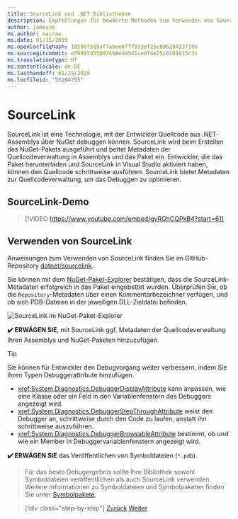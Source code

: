 ```yaml
---
title: SourceLink und .NET-Bibliotheken
description: Empfehlungen für bewährte Methoden zum Verwenden von SourceLink zur Verbesserung des Debuggens für .NET-Bibliotheken.
author: jamesnk
ms.author: mairaw
ms.date: 01/15/2019
ms.openlocfilehash: 10596f589af7abee6ff7833ef25c606294337196
ms.sourcegitcommit: e39d93d358974b9ed4541cedf4e25c0101015c3c
ms.translationtype: HT
ms.contentlocale: de-DE
ms.lasthandoff: 01/29/2019
ms.locfileid: "55204755"
---
```

# <a name="source-link"></a>SourceLink

SourceLink ist eine Technologie, mit der Entwickler Quellcode aus .NET-Assemblys über NuGet debuggen können. SourceLink wird beim Erstellen des NuGet-Pakets ausgeführt und bettet Metadaten der Quellcodeverwaltung in Assemblys und das Paket ein. Entwickler, die das Paket herunterladen und SourceLink in Visual Studio aktiviert haben, können den Quellcode schrittweise ausführen. SourceLink bietet Metadaten zur Quellcodeverwaltung, um das Debuggen zu optimieren.

## <a name="source-link-demo"></a>SourceLink-Demo

> [!VIDEO https://www.youtube.com/embed/gyRGhCQPkB4?start=61]

## <a name="using-source-link"></a>Verwenden von SourceLink

Anweisungen zum Verwenden von SourceLink finden Sie im GitHub-Repository [dotnet/sourcelink](https://github.com/dotnet/sourcelink/blob/master/README.md).

Sie können mit dem [NuGet-Paket-Explorer](https://github.com/NuGetPackageExplorer/NuGetPackageExplorer) bestätigen, dass die SourceLink-Metadaten erfolgreich in das Paket eingebettet wurden. Überprüfen Sie, ob die `Repository`-Metadaten über einen Kommentarbezeichner verfügen, und ob sich PDB-Dateien in der jeweiligen DLL-Zieldatei befinden.

![SourceLink im NuGet-Paket-Explorer](./media/sourcelink/nuget-package-explorer-sourcelink.png "SourceLink im NuGet-Paket-Explorer")

**✔️ ERWÄGEN SIE**, mit SourceLink ggf. Metadaten der Quellcodeverwaltung Ihren Assemblys und NuGet-Paketen hinzuzufügen.

> [!TIP]
> Sie können für Entwickler den Debugvorgang weiter verbessern, indem Sie Ihren Typen Debuggerattribute hinzufügen.
> * <xref:System.Diagnostics.DebuggerDisplayAttribute> kann anpassen, wie eine Klasse oder ein Feld in den Variablenfenstern des Debuggers angezeigt wird.
> * <xref:System.Diagnostics.DebuggerStepThroughAttribute> weist den Debugger an, schrittweise durch den Code zu laufen, anstatt ihn schrittweise auszuführen.
> * <xref:System.Diagnostics.DebuggerBrowsableAttribute> bestimmt, ob und wie ein Member in Debuggervariablenfenstern angezeigt wird.

**✔️ ERWÄGEN SIE** das Veröffentlichen von Symboldateien (`*.pdb`).

> Für das beste Debugergebnis sollte Ihre Bibliothek sowohl Symboldateien veröffentlichen als auch SourceLink verwenden. Weitere Informationen zu Symboldateien und Symbolpaketen finden Sie unter [Symbolpakete](./nuget.md#symbol-packages).

>[!div class="step-by-step"]
>[Zurück](dependencies.md)
>[Weiter](publish-nuget-package.md)
